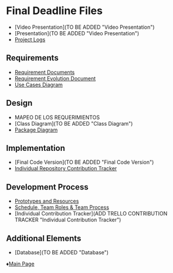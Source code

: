 # Final Deadline Files

* [Video Presentation](TO BE ADDED "Video Presentation")
* [Presentation](TO BE ADDED "Video Presentation")
* [Project Logs](https://github.com/Edwin-Lines/Project-Cosmos/tree/Third-Deadline/Documentation/Project%20Logs "Project Logs")

## Requirements
* [Requirement Documents](https://github.com/Edwin-Lines/Project-Cosmos/blob/Third-Deadline/Documentation/Requirements/Requirements.md "Requirements")
* [Requirement Evolution Document](https://github.com/Edwin-Lines/Project-Cosmos/blob/Third-Deadline/Documentation/Requirements/Requirement-Evolution.md "Requirement Evolution")
* [Use Cases Diagram](https://github.com/Edwin-Lines/Project-Cosmos/blob/Third-Deadline/Documentation/Use%20Cases%20Diagram%2C%20User%20Stories%20%26%20Use%20Scenarios/Use%20Class%20Diagram.md "Use Cases Diagram")

## Design
* MAPEO DE LOS REQUERIMIENTOS
* [Class Diagram](TO BE ADDED "Class Diagram")
* [Package Diagram](https://github.com/Edwin-Lines/Project-Cosmos/blob/Third-Deadline/Resources/Images/PackageDiagram.png "Package Diagram")

## Implementation
* [Final Code Version](TO BE ADDED "Final Code Version")
* [Individual Repository Contribution Tracker](https://github.com/Edwin-Lines/Project-Cosmos/blob/Third-Deadline/Resources/Images/IndividualRepositoryContribution.png "Individual Repository Contribution Tracker")

## Development Process
* [Prototypes and Resources](https://github.com/Edwin-Lines/Project-Cosmos/tree/Third-Deadline/Documentation/Prototypes%20and%20Resources "Prototypes and Resources")
* [Schedule, Team Roles & Team Process](https://github.com/Edwin-Lines/Project-Cosmos/tree/Third-Deadline/Documentation/Schedule,%20Team%20Roles%20&%20Team%20Process "Schedule, Team Roles & Team Process")
* [Individual Contribution Tracker](ADD TRELLO CONTRIBUTION TRACKER "Individual Contribution Tracker")

## Additional Elements
* [Database](TO BE ADDED "Database")

 ♦[Main Page](https://github.com/Edwin-Lines/Project-Cosmos/tree/Third-Deadline) 
